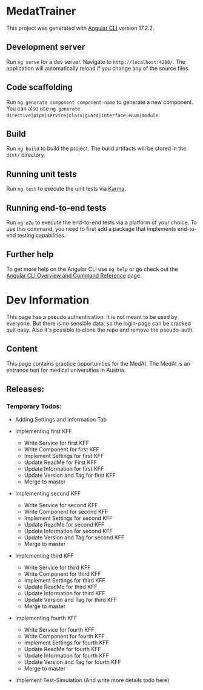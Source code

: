 # MedatTrainer

This project was generated with [Angular CLI](https://github.com/angular/angular-cli) version 17.2.2.

## Development server

Run `ng serve` for a dev server. Navigate to `http://localhost:4200/`. The application will automatically reload if you change any of the source files.

## Code scaffolding

Run `ng generate component component-name` to generate a new component. You can also use `ng generate directive|pipe|service|class|guard|interface|enum|module`.

## Build

Run `ng build` to build the project. The build artifacts will be stored in the `dist/` directory.

## Running unit tests

Run `ng test` to execute the unit tests via [Karma](https://karma-runner.github.io).

## Running end-to-end tests

Run `ng e2e` to execute the end-to-end tests via a platform of your choice. To use this command, you need to first add a package that implements end-to-end testing capabilities.

## Further help

To get more help on the Angular CLI use `ng help` or go check out the [Angular CLI Overview and Command Reference](https://angular.io/cli) page.

# Dev Information

This page has a pseudo authentication. It is not meant to be used by everyone.
But there is no sensible data, so the login-page can be cracked quit easy.
Also it's possible to clone the repo and remove the pseudo-auth.

##  Content
This page contains practice opportunities for the MedAt. 
The MedAt is an entrance test for medical universities in Austria.

## Releases:


### Temporary Todos:
- Adding Settings and information Tab
- Implementing first KFF 
  - Write Service for first KFF
  - Write Component for first KFF
  - Implement Settings for first KFF
  - Update ReadMe for First KFF
  - Update Information for first KFF
  - Update Version and Tag for first KFF
  - Merge to master

- Implementing second KFF
  - Write Service for second KFF
  - Write Component for second KFF
  - Implement Settings for second KFF
  - Update ReadMe for second KFF
  - Update Information for second KFF
  - Update Version and Tag for second KFF
  - Merge to master

- Implementing third KFF
  - Write Service for third KFF
  - Write Component for third KFF
  - Implement Settings for third KFF
  - Update ReadMe for third KFF
  - Update Information for third KFF
  - Update Version and Tag for third KFF
  - Merge to master

- Implementing fourth KFF
  - Write Service for fourth KFF
  - Write Component for fourth KFF
  - Implement Settings for fourth KFF
  - Update ReadMe for fourth KFF
  - Update Information for fourth KFF
  - Update Version and Tag for fourth KFF
  - Merge to master

- Implement Test-Simulation (And write more details todo here)
